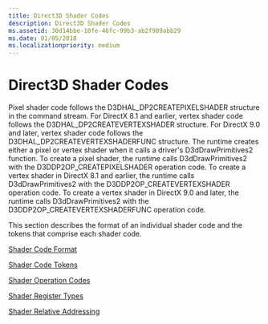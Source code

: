 ```yaml
---
title: Direct3D Shader Codes
description: Direct3D Shader Codes
ms.assetid: 30d14bbe-10fe-46fc-99b3-ab2f989abb29
ms.date: 01/05/2018
ms.localizationpriority: medium
---
```


# Direct3D Shader Codes


Pixel shader code follows the D3DHAL\_DP2CREATEPIXELSHADER structure in the command stream. For DirectX 8.1 and earlier, vertex shader code follows the D3DHAL\_DP2CREATEVERTEXSHADER structure. For DirectX 9.0 and later, vertex shader code follows the D3DHAL\_DP2CREATEVERTEXSHADERFUNC structure. The runtime creates either a pixel or vertex shader when it calls a driver's D3dDrawPrimitives2 function. To create a pixel shader, the runtime calls D3dDrawPrimitives2 with the D3DDP2OP\_CREATEPIXELSHADER operation code. To create a vertex shader in DirectX 8.1 and earlier, the runtime calls D3dDrawPrimitives2 with the D3DDP2OP\_CREATEVERTEXSHADER operation code. To create a vertex shader in DirectX 9.0 and later, the runtime calls D3dDrawPrimitives2 with the D3DDP2OP\_CREATEVERTEXSHADERFUNC operation code.

This section describes the format of an individual shader code and the tokens that comprise each shader code.

[Shader Code Format](shader-code-format.md)

[Shader Code Tokens](shader-code-tokens.md)

[Shader Operation Codes](https://msdn.microsoft.com/library/windows/hardware/ff569706)

[Shader Register Types](https://msdn.microsoft.com/library/windows/hardware/ff569707)

[Shader Relative Addressing](shader-relative-addressing.md)

 

 





